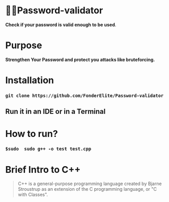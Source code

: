 # 👨‍⚖️Password-validator
**Check if your password is valid enough to be used**.

# Purpose
**Strengthen Your Password and protect you attacks like bruteforcing.**

# Installation
### ```git clone https://github.com/FonderElite/Password-validator```
## Run it in an IDE or in a Terminal

# How to run?
### ```$sudo  sudo g++ -o test test.cpp```

# Brief Intro to C++
> C++ is a general-purpose programming language 
> created by Bjarne Stroustrup as an extension of the 
> C programming language, or "C with Classes".
